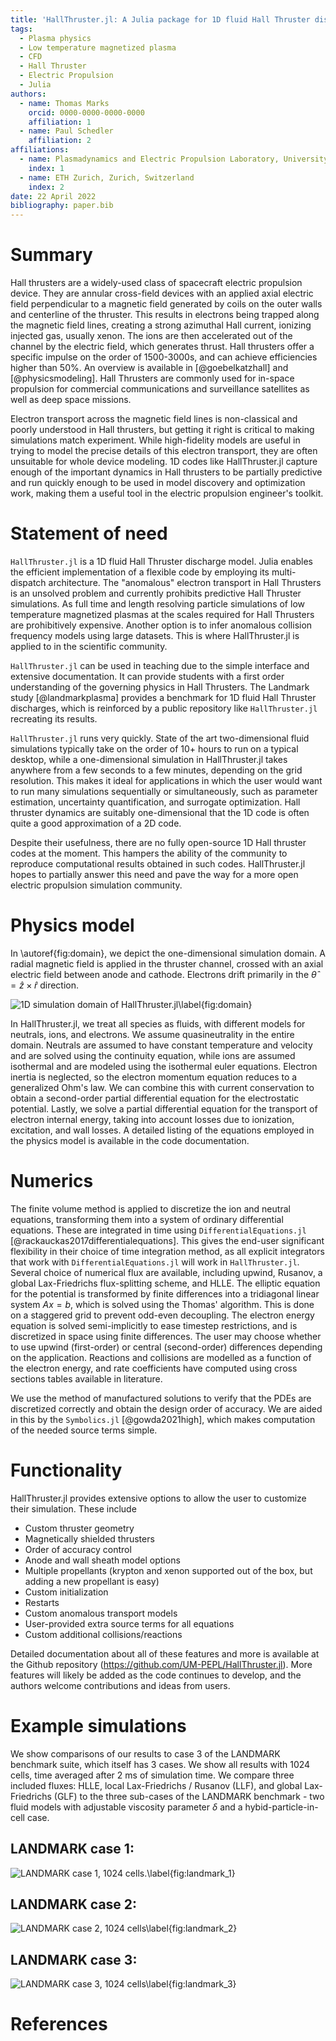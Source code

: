 ```yaml
---
title: 'HallThruster.jl: A Julia package for 1D fluid Hall Thruster discharges'
tags:
  - Plasma physics
  - Low temperature magnetized plasma
  - CFD
  - Hall Thruster
  - Electric Propulsion
  - Julia
authors:
  - name: Thomas Marks
    orcid: 0000-0000-0000-0000
    affiliation: 1
  - name: Paul Schedler
    affiliation: 2
affiliations:
  - name: Plasmadynamics and Electric Propulsion Laboratory, University of Michigan, Ann Arbor, USA
    index: 1
  - name: ETH Zurich, Zurich, Switzerland
    index: 2
date: 22 April 2022
bibliography: paper.bib
---
```


# Summary

Hall thrusters are a widely-used class of spacecraft electric propulsion device. They are annular cross-field devices with an applied axial electric field perpendicular to a magnetic field generated by coils on the outer walls and centerline of the thruster. This results in electrons being trapped along the magnetic field lines, creating a strong azimuthal Hall current, ionizing injected gas, usually xenon. The ions are then accelerated out of the channel by the electric field, which generates thrust. Hall thrusters offer a specific impulse on the order of 1500-3000s, and can achieve efficiencies higher than 50%. An overview is available in [@goebelkatzhall] and [@physicsmodeling]. Hall Thrusters are commonly used for in-space propulsion for commercial communications and surveillance satellites as well as deep space missions. 

Electron transport across the magnetic field lines is non-classical and poorly understood in Hall thrusters, but getting it right is critical to making simulations match experiment. While high-fidelity models are useful in trying to model the precise details of this electron transport, they are often unsuitable for whole device modeling. 1D codes like HallThruster.jl capture enough of the important dynamics in Hall thrusters to be partially predictive and run quickly enough to be used in model discovery and optimization work, making them a useful tool in the electric propulsion engineer's toolkit.


# Statement of need

`HallThruster.jl` is a 1D fluid Hall Thruster discharge model. Julia enables the efficient
implementation of a flexible code by employing its multi-dispatch architecture. The "anomalous"
electron transport in Hall Thrusters is an unsolved problem and currently prohibits
predictive Hall Thruster simulations. As full time and length resolving particle simulations of 
low temperature magnetized plasmas at the scales required for Hall Thrusters are prohibitively
expensive. Another option is to infer anomalous collision frequency models using large datasets. 
This is where HallThruster.jl is applied to in the scientific community. 

`HallThruster.jl` can be used in teaching due to the simple interface and extensive documentation. 
It can provide students with a first order understanding of the governing physics in Hall Thrusters. 
The Landmark study [@landmarkplasma] provides a benchmark for 1D fluid Hall Thruster discharges, which 
is reinforced by a public repository like `HallThruster.jl` recreating its results. 

`HallThruster.jl` runs very quickly. State of the art two-dimensional fluid simulations typically take on the order of 10+ hours to run on a typical desktop, while a one-dimensional simulation in HallThruster.jl takes anywhere from a few seconds to a few minutes, depending on the grid resolution. This makes it ideal for applications in which the user would want to run many simulations sequentially or simultaneously, such as parameter estimation, uncertainty quantification, and surrogate optimization. Hall thruster dynamics are suitably one-dimensional that the 1D code is often quite a good approximation of a 2D code.

Despite their usefulness, there are no fully open-source 1D Hall thruster codes at the moment. This hampers the ability of the community to reproduce computational results obtained in such codes.  HallThruster.jl hopes to partially answer this need and pave the way for a more open electric propulsion simulation community.

# Physics model

In \autoref{fig:domain}, we depict the one-dimensional simulation domain. A radial magnetic field is applied in the thruster channel, crossed with an axial electric field between anode and cathode. Electrons drift primarily in the $\hat{\theta} = \hat{z} \times \hat{r}$ direction.

![1D simulation domain of HallThruster.jl\label{fig:domain}](domain.png)


In HallThruster.jl, we treat all species as fluids, with different models for neutrals, ions, and electrons. We assume quasineutrality in the entire domain. Neutrals are assumed to have constant temperature and velocity and are solved using the continuity equation, while ions are assumed isothermal and are modeled using the isothermal euler equations. Electron inertia is neglected, so the electron momentum equation reduces to a generalized Ohm's law. We can combine this with current conservation to obtain a second-order partial differential equation for the electrostatic potential. Lastly, we solve a partial differential equation for the transport of electron internal energy, taking into account losses due to ionization, excitation, and wall losses. A detailed listing of the equations employed in the physics model is available in the code documentation.

# Numerics

The finite volume method is applied to discretize the ion and neutral equations, transforming them into a system of ordinary differential equations. These are integrated in time using `DifferentialEquations.jl` [@rackauckas2017differentialequations]. This gives the end-user significant flexibility in their choice of time integration method, as all explicit integrators that work with `DifferentialEquations.jl` will work in `HallThruster.jl`. Several choice of numerical flux are available, including upwind, Rusanov, a global Lax-Friedrichs flux-splitting scheme, and HLLE.  The elliptic equation for the potential is transformed by finite differences into a tridiagonal linear system $A x = b$, which is solved using the Thomas' algorithm. This is done on a staggered grid to prevent odd-even decoupling. The electron energy equation is solved semi-implicitly to ease timestep restrictions, and is discretized in space using finite differences. The user may choose whether to use upwind (first-order) or central (second-order) differences depending on the application. Reactions and collisions are modelled as a function of the electron energy, and rate coefficients have computed using cross sections tables available in literature.

We use the method of manufactured solutions to verify that the PDEs are discretized correctly and obtain the design order of accuracy. We are aided in this by the `Symbolics.jl` [@gowda2021high], which makes computation of the needed source terms simple.

# Functionality

HallThruster.jl provides extensive options to allow the user to customize their simulation. These include

- Custom thruster geometry
- Magnetically shielded thrusters
- Order of accuracy control
- Anode and wall sheath model options
- Multiple propellants (krypton and xenon supported out of the box, but adding a new propellant is easy)
- Custom initialization
- Restarts
- Custom anomalous transport models
- User-provided extra source terms for all equations
- Custom additional collisions/reactions

Detailed documentation about all of these features and more is available at the Github repository (https://github.com/UM-PEPL/HallThruster.jl). More features will likely be added as the code continues to develop, and the authors welcome contributions and ideas from users.

# Example simulations

We show comparisons of our results to case 3 of the LANDMARK benchmark suite, which itself has 3 cases. We show all results with 1024 cells, time averaged after 2 ms of simulation time. We compare three included fluxes: HLLE, local Lax-Friedrichs / Rusanov (LLF), and global Lax-Friedrichs (GLF) to the three sub-cases of the LANDMARK benchmark - two fluid models with adjustable viscosity parameter $\delta$ and a hybid-particle-in-cell case.

## LANDMARK case 1:

![LANDMARK case 1, 1024 cells.\label{fig:landmark_1}](paper/landmark_1.png)

## LANDMARK case 2:

![LANDMARK case 2, 1024 cells\label{fig:landmark_2}](paper/landmark_2.png)

## LANDMARK case 3:

![LANDMARK case 3, 1024 cells\label{fig:landmark_3}](paper/landmark_3.png)


# References

